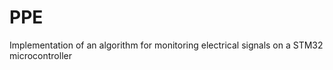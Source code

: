 # PPE
Implementation of an algorithm for monitoring  electrical  signals on a STM32 microcontroller
